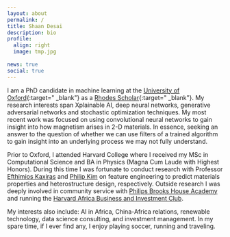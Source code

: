 ```yaml
---
layout: about
permalink: /
title: Shaan Desai
description: bio 
profile:
  align: right
  image: tmp.jpg
  
news: true
social: true
---
```


I am a PhD candidate in machine learning at the [University of Oxford](http://www.ox.ac.uk/){:target="
\_blank"} as a [Rhodes Scholar](https://www.rhodeshouse.ox.ac.uk/){:target="
\_blank"}. My research interests span Xplainable AI, deep neural networks, generative adversarial networks and stochastic optimization techniques. My most recent work was focused on using convolutional neural networks to gain insight into how magnetism arises in 2-D materials. In essence, seeking an answer to the question of whether we can use filters of a trained algorithm to gain insight into an underlying process we may not fully understand.

Prior to Oxford, I attended Harvard College where I received my MSc in Computational Science and BA in Physics (Magna Cum Laude with Highest Honors). During this time I was fortunate to conduct research with Professor [Efthimios Kaxiras](https://www.seas.harvard.edu/directory/kaxiras) and [Philip Kim](http://kim.physics.harvard.edu/) on feature engineering to predict materials properties and heterostructure design, respectively. Outside research I was deeply involved in community service with [Philips Brooks House Academy](http://pbha.org/) and running the [Harvard Africa Business and Investment Club](https://www.harvardafricabusiness.org/). 

My interests also include: AI in Africa, China-Africa relations, renewable technology, data science consulting, and investment management. In my spare time, if I ever find any, I enjoy playing soccer, running and traveling.

